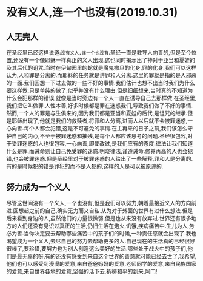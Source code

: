 # 没有义人,连一个也没有(2019.10.31)

## 人无完人

在圣经里已经这样说道:`没有义人,连一个也没有`.圣经一直是教导人向善的,但是至今位置,还没有一个像耶稣一样真正的义人出现,这也同时揭示出了神对于亚当和夏娃的及其后代的诅咒.当时在伊甸园里的蛇就是魔鬼撒旦的化身,罪的化身.我们可以这样认为,人和罪是分离的.而耶稣的任务就是讲罪和人分离.这里的罪就是指的是人邪恶的一面.我们回想一下过去做的一些不好的事情.我们估计也想不出当时我们为什么要这样做,只是单纯的做了,似乎并没有什么理由.但是细细想来,当时真的不知道为什么会犯那样的错误,就像是当时旁边有一个人一直在诱导自己去那样做.在圣经里,我们把它叫做罪.人性本善,好多时候都是罪在迷惑我们,导致我们做了不好的事情.然而,一个人的罪是与生俱来的,因为我们都是亚当和夏娃的后代,是诅咒的继承.但是耶稣出现了,他就是我们的救赎者,将罪和人分离,进而人以后就不会被罪迷惑,一心向善.每个人都会犯错,这是不可避免的事情.在主再来的日子之前,我们该怎么守护自己的内心,不至于被罪迷惑和摧残,是每个人都应该思考的问题.圣经很包容,对于受罪迷惑的人也很包容,一心向善,即使改过,是我们应有的态度.律法让我们知道什么是罪,而诫命则让自己免受罪的迷惑.明晓律法,谨遵诫命.修养再高的人也会犯错,也会被罪迷惑.但是圣经里对于被罪迷惑的人给出了一些解释,罪和人是分离的.有的是时候犯的错是罪犯的而不是人犯的,这样的人是可以被原谅的.

## 努力成为一个义人

尽管这世间没有一个义人,一个也没有,但是我们可以努力,朝着最接近义人的方向前进.回想起之前的自己,确实无力而又自私.从为对于外面的世界有过什么想法.但是后来看到身边的人,虽然他们的力量很微弱,但是也从来没有放弃过.世界还有很多地方的人们还没有见识过真正的生活,仍旧生活在炮火,饥饿,疾病痛苦中.生儿为人,务必为善.当你决定要去帮助哪些痛苦中的孩子们的时候,一种责任感就会出现了.我也渴望成为一个义人,去尽自己的努力去帮助更多的人.自己现在的生活真的已经很好很棒了,要珍惜,要努力也为别人创造这么美好的生活.哪些处于战火中的孩子们,他们是最无辜的呀,有的还没有感受到来自这个世界的善意就可能已经去世了,我希望,他们也可以感受到漫漫的爱意,来自爸爸妈妈的爱意,老师同学的爱意,来自民族国家的爱意,来自世界各地的爱意,坚强的活下去.祈祷和平的到来,阿门!
